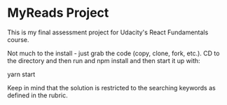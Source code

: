 # MyReads Project

This is my final assessment project for Udacity's React Fundamentals course.

Not much to the install - just grab the code (copy, clone, fork, etc.). CD to
the directory and then run and npm install and then start it up with:

yarn start

Keep in mind that the solution is restricted to the searching keywords as defined in the rubric.
